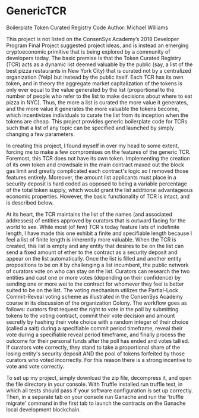 # GenericTCR
Boilerplate Token Curated Registry Code
  Author: Michael Williams

This project is not listed on the ConsenSys Academy’s 2018 Developer Program Final Project suggested project ideas, and is instead an emerging cryptoeconomic primitive that is being explored by a community of developers today. The  basic premise is that the Token Curated Registry (TCR) acts as a dynamic list deemed valuable by the public (say, a list of the best pizza restaurants in New York City) that is curated not by a centralized organization (Yelp) but  instead by the public itself. Each TCR has its own token, and in theory the aggregate market capitalization of the tokens is only ever equal to the value generated by the list (proportional to the number of people who refer to the list to make decisions about where to eat pizza in NYC). Thus, the more a list is curated the more value it generates, and the more value it generates the more valuable the tokens become, which incentivizes individuals to curate the list from its inception when the tokens are cheap. This project provides generic boilerplate code for TCRs such that a list of any topic can be specified and launched by simply changing a few parameters.

In creating this project, I found myself in over my head to some extent, forcing me to make a few compromises on the  features of the generic TCR. Foremost, this TCR does not have its own token. Implementing the creation of its own token and crowdsale in the main contract maxed out the block gas limit and greatly complicated each contract's logic so I  removed those features entirely. Moreover, the amount list applicants must place in a security deposit is hard coded as opposed to being a variable percentage of the total token supply, which would grant the list additional advantageous economic properties. However, the basic functionality of TCR is intact, and is described below.

At its heart, the TCR maintains the list of the names (and associated addresses) of entities approved by curators that is outward facing for the world to see. While most (of few) TCR's today feature lists of indefinite length, I have made this one exhibit a finite and specifiable length because I feel a list of finite length is inherently more valuable. When the TCR is created, this list is empty and any entity that desires to be on the list can send a fixed amount of ether to the contract as a security deposit and appear on the list automatically. Once the list is filled and another entity propositions to be on it by challenging a list incumbent, the public network of curators vote on who can stay on the list. Curators can research the two entities and cast one or more votes (depending on their confidence) by sending one or more wei to the contract for whomever they feel is better suited to be on the list. The voting mechanism utilizes the Partial-Lock Commit-Reveal voting scheme as illustrated in the ConsenSys Academy course in its discussion of the organization Colony. The workflow goes as follows: curators first request the right to vote in the poll by submitting tokens to the voting contract, commit their vote decision and amount secretly by hashing their vote choice with a random integer of their choice (called a salt) during a specifiable commit period timeframe, reveal their vote during a specifiable reveal period timeframe, and finally process the outcome for their personal funds after the poll has ended and votes tallied. If curators vote correctly, they stand to take a proportional share of the losing entity's security deposit AND the pool of tokens forfeited by those curators who voted incorrectly. For this reason there is a strong incentive to vote and vote correctly.

To set up my project, simply download the zip file, decompress it, and open the file directory in your console. With Truffle installed run truffle test, in which all tests should pass if your software configuration is set up correctly. Then, in a separate tab on your console run Ganache and run the 'truffle migrate' command in the first tab to launch the contracts on the Ganache local development blockchain.

